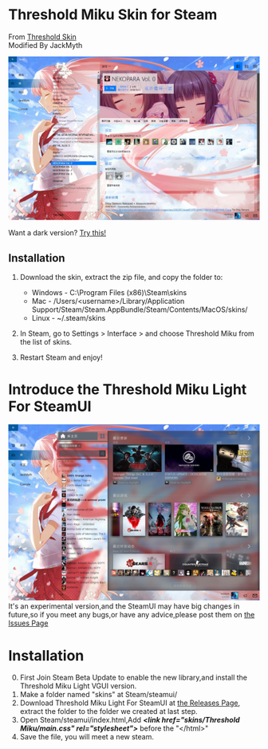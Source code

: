 # Threshold Miku Skin for Steam
From [Threshold Skin](https://github.com/Edgarware/Threshold-Skin)  
Modified By JackMyth  


![](Previews/Main.jpg)

Want a dark version? [Try this!](https://github.com/Jack-Myth/Threshold-Miku/tree/master)

## Installation
1. Download the skin, extract the zip file, and copy the folder to:
   * Windows - C:\Program Files (x86)\Steam\skins
   * Mac - /Users/\<username\>/Library/Application Support/Steam/Steam.AppBundle/Steam/Contents/MacOS/skins/
   * Linux - ~/.steam/skins

2. In Steam, go to Settings > Interface > and choose Threshold Miku from the list of skins.

3. Restart Steam and enjoy!

# Introduce the Threshold Miku Light For SteamUI
![](Previews/SteamNewLibrary.jpg)
It's an experimental version,and the SteamUI may have big changes in future,so if you meet any bugs,or have any advice,please post them on [the Issues Page](https://github.com/Jack-Myth/Threshold-Miku/issues)
# Installation
0. First Join Steam Beta Update to enable the new library,and install the Threshold Miku Light VGUI version.
2. Make a folder named "skins" at Steam/steamui/
3. Download Threshold Miku Light For SteamUI at [the Releases Page](https://github.com/Jack-Myth/Threshold-Miku/releases), extract the folder to the folder we created at last step.
4. Open Steam/steamui/index.html,Add ***\<link href="skins/Threshold Miku/main.css" rel="stylesheet"\>*** before the "\</html\>"
5. Save the file, you will meet a new steam.
